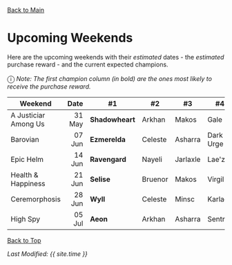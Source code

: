 [Back to Main](index.md)

# Upcoming Weekends

Here are the upcoming weekends with their *estimated* dates - the *estimated* purchase reward - and the current expected champions.

<span style="font-size:1.2em;">ⓘ</span> *Note: The first champion column (in bold) are the ones most likely to receive the purchase reward.*

| Weekend | Date | #1 | #2 | #3 | #4 | #5 | Reward |
|---|--:|---|---|---|---|---|---|
| A Justiciar Among Us | 31 May | **Shadowheart** | Arkhan | Makos | Gale | Karlach | Golden Epic |
| Barovian | 07 Jun | **Ezmerelda** | Celeste | Asharra | Dark Urge | Hew Maan | Golden Epic |
| Epic Helm | 14 Jun | **Ravengard** | Nayeli | Jarlaxle | Lae'zel | Wyll | Golden Epic |
| Health & Happiness | 21 Jun | **Selise** | Bruenor | Makos | Virgil | Kent | Golden Epic |
| Ceremorphosis | 28 Jun | **Wyll** | Celeste | Minsc | Karlach | Gale | Golden Epic |
| High Spy | 05 Jul | **Aeon** | Arkhan | Asharra | Sentry | Shandie | Golden Epic |

[Back to Top](#top)

*Last Modified: {{ site.time }}*